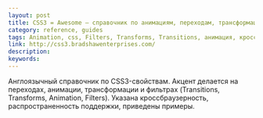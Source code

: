 ```yaml
---
layout: post
title: CSS3 = Awesome — справочник по анимациям, переходам, трансформациям и фильтрам (англ.)
category: reference, guides
tags: Animation, css, Filters, Transforms, Transitions, анимация, кроссбраузерность, переход, поддержка, трансформация, фильтр
link: http://css3.bradshawenterprises.com/
description:
keywords:
---
```


<p>Англоязычный справочник по CSS3-свойствам. Акцент делается на переходах, анимации, трансформации и фильтрах (Transitions, Transforms, Animation, Filters). Указана кроссбраузерность, распространенность поддержки, приведены примеры.</p>
